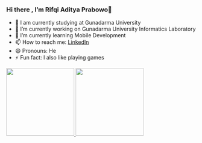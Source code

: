 ### Hi there , I’m Rifqi Aditya Prabowo👋

- 📖 I am currently studying at Gunadarma University
- 🔭 I’m currently working on Gunadarma University Informatics Laboratory
- 🌱 I’m currently learning Mobile Development
- 📫 How to reach me: [LinkedIn](https://www.linkedin.com/in/rifqi-aditya-prabowo-a839941a3/)
- 😄 Pronouns: He
- ⚡ Fun fact: I also like playing games

<p align="left">
<a href="https://github.com/rifqi-aditya">
  <img height="180em" src="https://github-readme-stats-eight-theta.vercel.app/api?username=rifqi-aditya&show_icons=true&theme=algolia&include_all_commits=true&count_private=true"/>
  <img height="180em" src="https://github-readme-stats-eight-theta.vercel.app/api/top-langs/?username=rifqi-aditya&layout=compact&theme=algolia"/>
</a>
</p>
